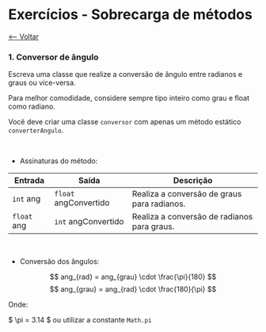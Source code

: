 # Exercícios - Sobrecarga de métodos
[<-- Voltar](./README.md)

### 1. Conversor de ângulo

Escreva uma classe que realize a conversão de ângulo entre radianos e graus ou vice-versa.

Para melhor comodidade, considere sempre tipo inteiro como grau e float como radiano.

Você deve criar uma classe ```conversor``` com apenas um método estático ```converterAngulo```.

<br>

- Assinaturas do método:

| Entrada | Saída | Descrição |
|---------|-------|-----------|
| ```int``` ang | ```float``` angConvertido | Realiza a conversão de graus para radianos. |
| ```float``` ang | ```int``` angConvertido | Realiza a conversão de radianos para graus. |

<br>

- Conversão dos ângulos:

$$ ang_{rad} = ang_{grau} \cdot \frac{\pi}{180} $$
$$ ang_{grau} = ang_{rad} \cdot \frac{180}{\pi} $$

Onde:

$ \pi = 3.14 $ ou utilizar a constante ```Math.pi```